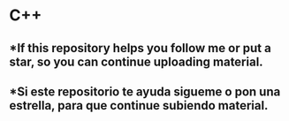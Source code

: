 # C++
*If this repository helps you follow me or put a star, so you can continue uploading material.
---------------------------------------------------------------------------------------------
*Si este repositorio te ayuda sigueme o pon una estrella, para que continue subiendo material.
---------------------------------------------------------------------------------------------
